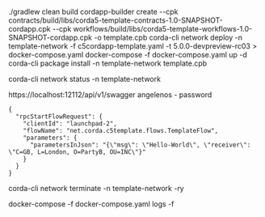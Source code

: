 ./gradlew clean build
cordapp-builder create --cpk contracts/build/libs/corda5-template-contracts-1.0-SNAPSHOT-cordapp.cpk --cpk workflows/build/libs/corda5-template-workflows-1.0-SNAPSHOT-cordapp.cpk -o template.cpb
corda-cli network deploy -n template-network -f c5cordapp-template.yaml -t 5.0.0-devpreview-rc03 > docker-compose.yaml
docker-compose -f docker-compose.yaml up -d
corda-cli package install -n template-network template.cpb


corda-cli network status -n template-network

https://localhost:12112/api/v1/swagger
angelenos - password
```
{
  "rpcStartFlowRequest": {
    "clientId": "launchpad-2", 
    "flowName": "net.corda.c5template.flows.TemplateFlow", 
    "parameters": { 
      "parametersInJson": "{\"msg\": \"Hello-World\", \"receiver\": \"C=GB, L=London, O=PartyB, OU=INC\"}" 
    } 
  } 
}
```


corda-cli network terminate -n template-network -ry

docker-compose -f docker-compose.yaml logs -f